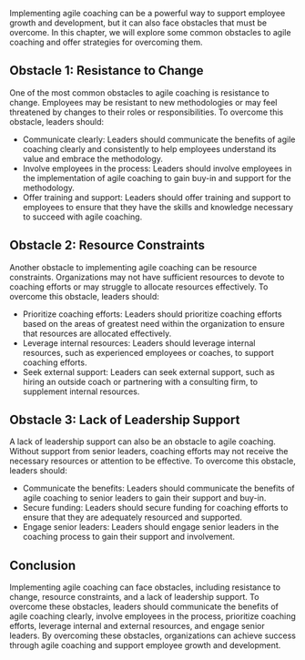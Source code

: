 
Implementing agile coaching can be a powerful way to support employee growth and development, but it can also face obstacles that must be overcome. In this chapter, we will explore some common obstacles to agile coaching and offer strategies for overcoming them.

Obstacle 1: Resistance to Change
--------------------------------

One of the most common obstacles to agile coaching is resistance to change. Employees may be resistant to new methodologies or may feel threatened by changes to their roles or responsibilities. To overcome this obstacle, leaders should:

* Communicate clearly: Leaders should communicate the benefits of agile coaching clearly and consistently to help employees understand its value and embrace the methodology.
* Involve employees in the process: Leaders should involve employees in the implementation of agile coaching to gain buy-in and support for the methodology.
* Offer training and support: Leaders should offer training and support to employees to ensure that they have the skills and knowledge necessary to succeed with agile coaching.

Obstacle 2: Resource Constraints
--------------------------------

Another obstacle to implementing agile coaching can be resource constraints. Organizations may not have sufficient resources to devote to coaching efforts or may struggle to allocate resources effectively. To overcome this obstacle, leaders should:

* Prioritize coaching efforts: Leaders should prioritize coaching efforts based on the areas of greatest need within the organization to ensure that resources are allocated effectively.
* Leverage internal resources: Leaders should leverage internal resources, such as experienced employees or coaches, to support coaching efforts.
* Seek external support: Leaders can seek external support, such as hiring an outside coach or partnering with a consulting firm, to supplement internal resources.

Obstacle 3: Lack of Leadership Support
--------------------------------------

A lack of leadership support can also be an obstacle to agile coaching. Without support from senior leaders, coaching efforts may not receive the necessary resources or attention to be effective. To overcome this obstacle, leaders should:

* Communicate the benefits: Leaders should communicate the benefits of agile coaching to senior leaders to gain their support and buy-in.
* Secure funding: Leaders should secure funding for coaching efforts to ensure that they are adequately resourced and supported.
* Engage senior leaders: Leaders should engage senior leaders in the coaching process to gain their support and involvement.

Conclusion
----------

Implementing agile coaching can face obstacles, including resistance to change, resource constraints, and a lack of leadership support. To overcome these obstacles, leaders should communicate the benefits of agile coaching clearly, involve employees in the process, prioritize coaching efforts, leverage internal and external resources, and engage senior leaders. By overcoming these obstacles, organizations can achieve success through agile coaching and support employee growth and development.
